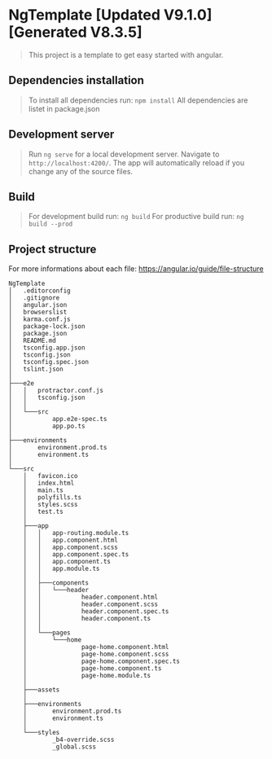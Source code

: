 # NgTemplate [Updated V9.1.0] [Generated V8.3.5]
> This project is a template to get easy started with angular.

## Dependencies installation
> To install all dependencies run: ```npm install```
> All dependencies are listet in package.json

## Development server
>Run ```ng serve``` for a local development server. Navigate to `http://localhost:4200/`. 
The app will automatically reload if you change any of the source files.

## Build
>For development build run: ```ng build```
For productive build run: ```ng build --prod```

## Project structure
For more informations about each file: https://angular.io/guide/file-structure
```
NgTemplate
│   .editorconfig
│   .gitignore
│   angular.json
│   browserslist
│   karma.conf.js
│   package-lock.json
│   package.json
│   README.md
│   tsconfig.app.json
│   tsconfig.json
│   tsconfig.spec.json
│   tslint.json
│
├───e2e
│   │   protractor.conf.js
│   │   tsconfig.json
│   │
│   └───src
│           app.e2e-spec.ts
│           app.po.ts
│
├───environments
│       environment.prod.ts
│       environment.ts
│
└───src
    │   favicon.ico
    │   index.html
    │   main.ts
    │   polyfills.ts
    │   styles.scss
    │   test.ts
    │
    ├───app
    │   │   app-routing.module.ts
    │   │   app.component.html
    │   │   app.component.scss
    │   │   app.component.spec.ts
    │   │   app.component.ts
    │   │   app.module.ts
    │   │
    │   ├───components
    │   │   └───header
    │   │           header.component.html
    │   │           header.component.scss
    │   │           header.component.spec.ts
    │   │           header.component.ts
    │   │
    │   └───pages
    │       └───home
    │               page-home.component.html
    │               page-home.component.scss
    │               page-home.component.spec.ts
    │               page-home.component.ts
    │               page-home.module.ts
    │
    ├───assets
    │
    ├───environments
    │       environment.prod.ts
    │       environment.ts
    │
    └───styles
            _b4-override.scss
            _global.scss
```
